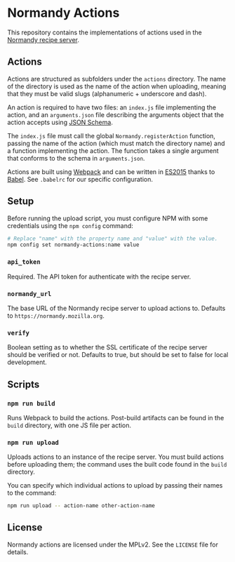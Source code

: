 # Normandy Actions
This repository contains the implementations of actions used in the
[Normandy recipe server][normandy].

[normandy]: https://github.com/mozilla/normandy

## Actions
Actions are structured as subfolders under the `actions` directory. The name of
the directory is used as the name of the action when uploading, meaning that
they must be valid slugs (alphanumeric + underscore and dash).

An action is required to have two files: an `index.js` file implementing the
action, and an `arguments.json` file describing the arguments object that the
action accepts using [JSON Schema][].

The `index.js` file must call the global `Normandy.registerAction` function,
passing the name of the action (which must match the directory name) and a
function implementing the action. The function takes a single argument that
conforms to the schema in `arguments.json`.

Actions are built using [Webpack][] and can be written in [ES2015][] thanks to
[Babel][]. See `.babelrc` for our specific configuration.

[JSON Schema]: http://json-schema.org/
[Webpack]: https://webpack.github.io/
[ES2015]: http://babeljs.io/docs/learn-es2015/
[Babel]: http://babeljs.io/

## Setup
Before running the upload script, you must configure NPM with some credentials
using the `npm config` command:

```sh
# Replace "name" with the property name and "value" with the value.
npm config set normandy-actions:name value
```

### `api_token`
Required. The API token for authenticate with the recipe server.

### `normandy_url`
The base URL of the Normandy recipe server to upload actions to. Defaults to
`https://normandy.mozilla.org`.

### `verify`
Boolean setting as to whether the SSL certificate of the recipe server should be
verified or not. Defaults to true, but should be set to false for local
development.

## Scripts

### `npm run build`
Runs Webpack to build the actions. Post-build artifacts can be found in the
`build` directory, with one JS file per action.

### `npm run upload`
Uploads actions to an instance of the recipe server. You must build actions
before uploading them; the command uses the built code found in the `build`
directory.

You can specify which individual actions to upload by passing their names to the
command:

```sh
npm run upload -- action-name other-action-name
```

## License

Normandy actions are licensed under the MPLv2. See the `LICENSE` file for
details.

